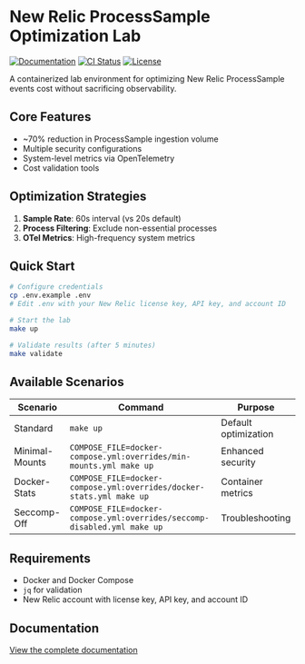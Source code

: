 # New Relic ProcessSample Optimization Lab

[![Documentation](https://img.shields.io/badge/docs-online-brightgreen)](https://deepaucksharma.github.io/infra-lab/)
[![CI Status](https://img.shields.io/github/actions/workflow/status/deepaucksharma/infra-lab/ci.yml?branch=master&label=ci)](https://github.com/deepaucksharma/infra-lab/actions)
[![License](https://img.shields.io/badge/license-MIT-blue)](LICENSE)

A containerized lab environment for optimizing New Relic ProcessSample events cost without sacrificing observability.

## Core Features

- ~70% reduction in ProcessSample ingestion volume
- Multiple security configurations
- System-level metrics via OpenTelemetry
- Cost validation tools

## Optimization Strategies

1. **Sample Rate**: 60s interval (vs 20s default)
2. **Process Filtering**: Exclude non-essential processes
3. **OTel Metrics**: High-frequency system metrics

## Quick Start

```bash
# Configure credentials
cp .env.example .env
# Edit .env with your New Relic license key, API key, and account ID

# Start the lab
make up

# Validate results (after 5 minutes)
make validate
```

## Available Scenarios

| Scenario | Command | Purpose |
|----------|---------|---------|
| Standard | `make up` | Default optimization |
| Minimal-Mounts | `COMPOSE_FILE=docker-compose.yml:overrides/min-mounts.yml make up` | Enhanced security |
| Docker-Stats | `COMPOSE_FILE=docker-compose.yml:overrides/docker-stats.yml make up` | Container metrics |
| Seccomp-Off | `COMPOSE_FILE=docker-compose.yml:overrides/seccomp-disabled.yml make up` | Troubleshooting |

## Requirements

- Docker and Docker Compose
- `jq` for validation
- New Relic account with license key, API key, and account ID

## Documentation

[View the complete documentation](https://deepaucksharma.github.io/infra-lab/)